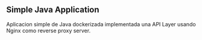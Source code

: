 ## Simple Java Application

Aplicacion simple de Java dockerizada implementada una API Layer usando Nginx como reverse proxy server.
